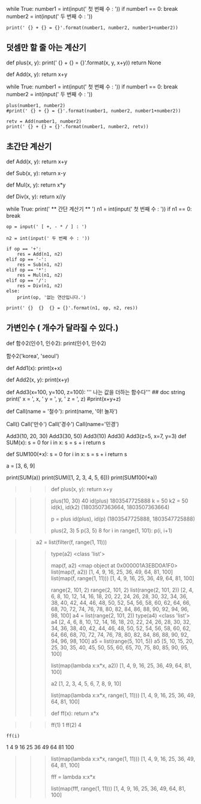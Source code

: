 while True:
    number1 = int(input(' 첫 번째 수 : '))
    if number1 == 0:
        break
    number2 = int(input(' 두 번째 수 : '))

    print(' {} + {} = {}'.format(number1, number2, number1+number2))




## 덧셈만 할 줄 아는 계산기

def plus(x, y):
    print(' {} + {} = {}'.format(x, y, x+y))
    return None

def Add(x, y):
    return x+y

while True:
    number1 = int(input(' 첫 번째 수 : '))
    if number1 == 0:
        break
    number2 = int(input(' 두 번째 수 : '))

    plus(number1, number2)
    #print(' {} + {} = {}'.format(number1, number2, number1+number2))

    retv = Add(number1, number2)
    print(' {} + {} = {}'.format(number1, number2, retv))



## 초간단 계산기

def Add(x, y):
    return x+y

def Sub(x, y):
    return x-y

def Mul(x, y):
    return x*y

def Div(x, y):
    return x//y

while True:
    print(' ** 간단 계산기 ** ')
    n1 = int(input(' 첫 번째 수 : '))
    if n1 == 0:
        break
    
    op = input(' [ +, - * / ] : ')
    
    n2 = int(input(' 두 번째 수 : '))

    if op == '+':
        res = Add(n1, n2)
    elif op == '-':
        res = Sub(n1, n2)
    elif op == '*':
        res = Mul(n1, n2)
    elif op == '/':
        res = Div(n1, n2)
    else:
        print(op, '없는 연산입니다.')

    print(' {}  {}  {} = {}'.format(n1, op, n2, res))
## 가변인수 ( 개수가 달라질 수 있다.)

def 함수2(인수1, 인수2):
    print(인수1, 인수2)

함수2('korea', 'seoul')


def Add1(x):
    print(x+x)

def Add2(x, y):
    print(x+y)

def Add3(x=100, y=100, z=100):
    ''' 나는 값을 더하는 함수다'''  ## doc string
    print(' x = ', x, ' y = ', y, ' z = ', z)
    #print(x+y+z)

def Call(name = '철수'):
    print(name, '야!  놀자')

Call()
Call('만수')
Call('경수')
Call(name='민경')


Add3(10, 20, 30)
Add3(30, 50)
Add3(10)
Add3()
Add3(z=5, x=7, y=3)
def SUM(x):
    s = 0
    for i in x:
        s = s + i
    return s

def SUM100(*x):
    s = 0
    for i in x:
        s = s + i
    return s
      
a = [3, 6, 9]

print(SUM(a))
print(SUM([1, 2, 3, 4, 5, 6]))
print(SUM100(*a))
>>> def plus(x, y):
	return x+y

>>> plus(10, 30)
40
>>> id(plus)
1803547725888
>>> k = 50
>>> k2 = 50
>>> id(k), id(k2)
(1803507363664, 1803507363664)
>>> 
>>> p = plus
>>> id(plus), id(p)
(1803547725888, 1803547725888)
>>> 
>>> plus(2, 3)
5
>>> p(3, 5)
8
>>> for i in range(1, 101):
	p(i, i+1)



>> a2 = list(filter(f, range(1, 11)))
>>> type(a2)
<class 'list'>
>>> 
>>> map(f, a2)
<map object at 0x000001A3EBD0A1F0>
>>> list(map(f, a2))
[1, 4, 9, 16, 25, 36, 49, 64, 81, 100]
>>> list(map(f, range(1, 11)))
[1, 4, 9, 16, 25, 36, 49, 64, 81, 100]
>>> 
>>> range(2, 101, 2)
range(2, 101, 2)
>>> list(range(2, 101, 2))
[2, 4, 6, 8, 10, 12, 14, 16, 18, 20, 22, 24, 26, 28, 30, 32, 34, 36, 38, 40, 42, 44, 46, 48, 50, 52, 54, 56, 58, 60, 62, 64, 66, 68, 70, 72, 74, 76, 78, 80, 82, 84, 86, 88, 90, 92, 94, 96, 98, 100]
>>> a4 = list(range(2, 101, 2))
>>> type(a4)
<class 'list'>
>>> a4
[2, 4, 6, 8, 10, 12, 14, 16, 18, 20, 22, 24, 26, 28, 30, 32, 34, 36, 38, 40, 42, 44, 46, 48, 50, 52, 54, 56, 58, 60, 62, 64, 66, 68, 70, 72, 74, 76, 78, 80, 82, 84, 86, 88, 90, 92, 94, 96, 98, 100]
>>> a5 = list(range(5, 101, 5))
>>> a5
[5, 10, 15, 20, 25, 30, 35, 40, 45, 50, 55, 60, 65, 70, 75, 80, 85, 90, 95, 100]
>>> 
>>> list(map(lambda x:x*x, a2))
[1, 4, 9, 16, 25, 36, 49, 64, 81, 100]
>>> 
>>> a2
[1, 2, 3, 4, 5, 6, 7, 8, 9, 10]
>>> 
>>> list(map(lambda x:x*x, range(1, 11)))
[1, 4, 9, 16, 25, 36, 49, 64, 81, 100]
>>> 
>>> def  ff(x):
	return x*x

>>> ff(1)
1
>>> ff(2)
4




	ff(i)

	
1
4
9
16
25
36
49
64
81
100
>>> list(map(lambda x:x*x, range(1, 11)))
[1, 4, 9, 16, 25, 36, 49, 64, 81, 100]
>>> 
>>> fff = lambda x:x*x
>>> 
>>> list(map(fff, range(1, 11)))
[1, 4, 9, 16, 25, 36, 49, 64, 81, 100]
>>> 

